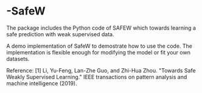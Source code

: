 # -SafeW

The package includes the Python code of SAFEW which towards learning a safe prediction with weak supervised data.

A demo implementation of SafeW to demostrate how to use the code. The implementation is flexible enough for modifying the model or fit your own datasets.

Reference: [1] Li, Yu-Feng, Lan-Zhe Guo, and Zhi-Hua Zhou. "Towards Safe Weakly Supervised Learning." IEEE transactions on pattern analysis and machine intelligence (2019).
